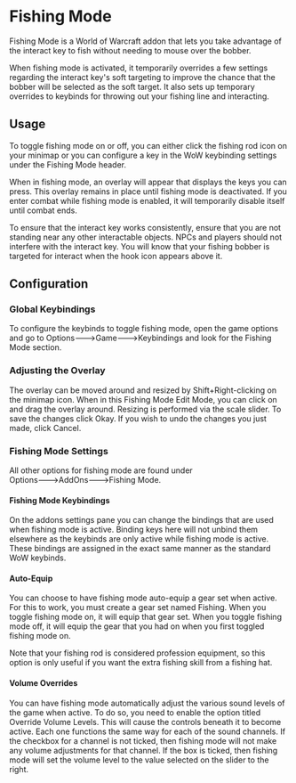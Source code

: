 # Fishing Mode

Fishing Mode is a World of Warcraft addon that lets you take advantage of the interact key to fish without needing to mouse over the bobber.

When fishing mode is activated, it temporarily overrides a few settings regarding the interact key's soft targeting to improve the chance that the bobber will be selected as the soft target. It also sets up temporary overrides to keybinds for throwing out your fishing line and interacting.

## Usage

To toggle fishing mode on or off, you can either click the fishing rod icon on your minimap or you can configure a key in the WoW keybinding settings under the Fishing Mode header.

When in fishing mode, an overlay will appear that displays the keys you can press. This overlay remains in place until fishing mode is deactivated. If you enter combat while fishing mode is enabled, it will temporarily disable itself until combat ends.

To ensure that the interact key works consistently, ensure that you are not standing near any other interactable objects. NPCs and players should not interfere with the interact key. You will know that your fishing bobber is targeted for interact when the hook icon appears above it.

## Configuration

### Global Keybindings

To configure the keybinds to toggle fishing mode, open the game options and go to Options🡒Game🡒Keybindings and look for the Fishing Mode section.

### Adjusting the Overlay

The overlay can be moved around and resized by Shift+Right-clicking on the minimap icon. When in this Fishing Mode Edit Mode, you can click on and drag the overlay around. Resizing is performed via the scale slider. To save the changes click Okay. If you wish to undo the changes you just made, click Cancel.

### Fishing Mode Settings

All other options for fishing mode are found under Options🡒AddOns🡒Fishing Mode.

#### Fishing Mode Keybindings

On the addons settings pane you can change the bindings that are used when fishing mode is active. Binding keys here will not unbind them elsewhere as the keybinds are only active while fishing mode is active. These bindings are assigned in the exact same manner as the standard WoW keybinds.

#### Auto-Equip

You can choose to have fishing mode auto-equip a gear set when active. For this to work, you must create a gear set named Fishing. When you toggle fishing mode on, it will equip that gear set. When you toggle fishing mode off, it will equip the gear that you had on when you first toggled fishing mode on.

Note that your fishing rod is considered profession equipment, so this option is only useful if you want the extra fishing skill from a fishing hat.

#### Volume Overrides

You can have fishing mode automatically adjust the various sound levels of the game when active. To do so, you need to enable the option titled Override Volume Levels. This will cause the controls beneath it to become active. Each one functions the same way for each of the sound channels. If the checkbox for a channel is not ticked, then fishing mode will not make any volume adjustments for that channel. If the box is ticked, then fishing mode will set the volume level to the value selected on the slider to the right. 
